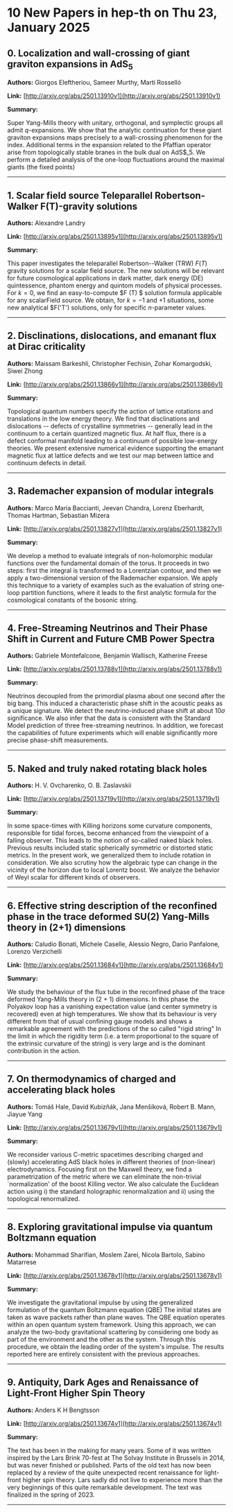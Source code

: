# 10 New Papers in hep-th on Thu 23, January 2025

## 0. Localization and wall-crossing of giant graviton expansions in AdS$_5$

**Authors:** Giorgos Eleftheriou, Sameer Murthy, Martí Rosselló

**Link:** [http://arxiv.org/abs/2501.13910v1](http://arxiv.org/abs/2501.13910v1)

**Summary:**

Super Yang-Mills theory with unitary, orthogonal, and symplectic groups all admit $q$-expansions. We show that the analytic continuation for these giant graviton expansions maps precisely to a wall-crossing phenomenon for the index. Additional terms in the expansion related to the Pfaffian operator arise from topologically stable branes in the bulk dual on AdS$_5. We perform a detailed analysis of the one-loop fluctuations around the maximal giants (the fixed points)

---

## 1. Scalar field source Teleparallel Robertson-Walker F(T)-gravity solutions

**Authors:** Alexandre Landry

**Link:** [http://arxiv.org/abs/2501.13895v1](http://arxiv.org/abs/2501.13895v1)

**Summary:**

This paper investigates the teleparallel Robertson--Walker (TRW) $F(T)$ gravity solutions for a scalar field source. The new solutions will be relevant for future cosmological applications in dark matter, dark energy (DE) quintessence, phantom energy and quintom models of physical processes. For $k=0$, we find an easy-to-compute $F (T) $ solution formula applicable for any scalarField source. We obtain, for $k=-1$ and $+1$ situations, some new analytical $F('T') solutions, only for specific $n$-parameter values.

---

## 2. Disclinations, dislocations, and emanant flux at Dirac criticality

**Authors:** Maissam Barkeshli, Christopher Fechisin, Zohar Komargodski, Siwei Zhong

**Link:** [http://arxiv.org/abs/2501.13866v1](http://arxiv.org/abs/2501.13866v1)

**Summary:**

Topological quantum numbers specify the action of lattice rotations and translations in the low energy theory. We find that disclinations and dislocations -- defects of crystalline symmetries -- generally lead in the continuum to a certain quantized magnetic flux. At half flux, there is a defect conformal manifold leading to a continuum of possible low-energy theories. We present extensive numerical evidence supporting the emanant magnetic flux at lattice defects and we test our map between lattice and continuum defects in detail.

---

## 3. Rademacher expansion of modular integrals

**Authors:** Marco Maria Baccianti, Jeevan Chandra, Lorenz Eberhardt, Thomas Hartman, Sebastian Mizera

**Link:** [http://arxiv.org/abs/2501.13827v1](http://arxiv.org/abs/2501.13827v1)

**Summary:**

We develop a method to evaluate integrals of non-holomorphic modular functions over the fundamental domain of the torus. It proceeds in two steps: first the integral is transformed to a Lorentzian contour, and then we apply a two-dimensional version of the Rademacher expansion. We apply this technique to a variety of examples such as the evaluation of string one-loop partition functions, where it leads to the first analytic formula for the cosmological constants of the bosonic string.

---

## 4. Free-Streaming Neutrinos and Their Phase Shift in Current and Future CMB   Power Spectra

**Authors:** Gabriele Montefalcone, Benjamin Wallisch, Katherine Freese

**Link:** [http://arxiv.org/abs/2501.13788v1](http://arxiv.org/abs/2501.13788v1)

**Summary:**

Neutrinos decoupled from the primordial plasma about one second after the big bang. This induced a characteristic phase shift in the acoustic peaks as a unique signature. We detect the neutrino-induced phase shift at about $10\sigma$ significance. We also infer that the data is consistent with the Standard Model prediction of three free-streaming neutrinos. In addition, we forecast the capabilities of future experiments which will enable significantly more precise phase-shift measurements.

---

## 5. Naked and truly naked rotating black holes

**Authors:** H. V. Ovcharenko, O. B. Zaslavskii

**Link:** [http://arxiv.org/abs/2501.13719v1](http://arxiv.org/abs/2501.13719v1)

**Summary:**

In some space-times with Killing horizons some curvature components, responsible for tidal forces, become enhanced from the viewpoint of a falling observer. This leads to the notion of so-called naked black holes. Previous results included static spherically symmetric or distorted static metrics. In the present work, we generalized them to include rotation in consideration. We also scrutiny how the algebraic type can change in the vicinity of the horizon due to local Lorentz boost. We analyze the behavior of Weyl scalar for different kinds of observers.

---

## 6. Effective string description of the reconfined phase in the trace   deformed $\mathrm{SU}(2)$ Yang-Mills theory in (2+1) dimensions

**Authors:** Caludio Bonati, Michele Caselle, Alessio Negro, Dario Panfalone, Lorenzo Verzichelli

**Link:** [http://arxiv.org/abs/2501.13684v1](http://arxiv.org/abs/2501.13684v1)

**Summary:**

We study the behaviour of the flux tube in the reconfined phase of the trace deformed Yang-Mills theory in (2 + 1) dimensions. In this phase the Polyakov loop has a vanishing expectation value (and center symmetry is recovered) even at high temperatures. We show that its behaviour is very different from that of usual confining gauge models and shows a remarkable agreement with the predictions of the so called "rigid string" In the limit in which the rigidity term (i.e. a term proportional to the square of the extrinsic curvature of the string) is very large and is the dominant contribution in the action.

---

## 7. On thermodynamics of charged and accelerating black holes

**Authors:** Tomáš Hale, David Kubizňák, Jana Menšíková, Robert B. Mann, Jiayue Yang

**Link:** [http://arxiv.org/abs/2501.13679v1](http://arxiv.org/abs/2501.13679v1)

**Summary:**

We reconsider various C-metric spacetimes describing charged and (slowly) accelerating AdS black holes in different theories of (non-linear) electrodynamics. Focusing first on the Maxwell theory, we find a parametrization of the metric where we can eliminate the non-trivial `normalization' of the boost Killing vector. We also calculate the Euclidean action using i) the standard holographic renormalization and ii) using the topological renormalized.

---

## 8. Exploring gravitational impulse via quantum Boltzmann equation

**Authors:** Mohammad Sharifian, Moslem Zarei, Nicola Bartolo, Sabino Matarrese

**Link:** [http://arxiv.org/abs/2501.13678v1](http://arxiv.org/abs/2501.13678v1)

**Summary:**

We investigate the gravitational impulse by using the generalized formulation of the quantum Boltzmann equation (QBE) The initial states are taken as wave packets rather than plane waves. The QBE equation operates within an open quantum system framework. Using this approach, we can analyze the two-body gravitational scattering by considering one body as part of the environment and the other as the system. Through this procedure, we obtain the leading order of the system's impulse. The results reported here are entirely consistent with the previous approaches.

---

## 9. Antiquity, Dark Ages and Renaissance of Light-Front Higher Spin Theory

**Authors:** Anders K H Bengtsson

**Link:** [http://arxiv.org/abs/2501.13674v1](http://arxiv.org/abs/2501.13674v1)

**Summary:**

The text has been in the making for many years. Some of it was written inspired by the Lars Brink 70-fest at The Solvay Institute in Brussels in 2014, but was never finished or published. Parts of the old text has now been replaced by a review of the quite unexpected recent renaissance for light-front higher spin theory. Lars sadly did not live to experience more than the very beginnings of this quite remarkable development. The text was finalized in the spring of 2023.

---

